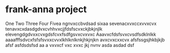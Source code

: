 # frank-anna project
One
Two
Three
Four
Fivea ngnvxccbvdsad
sixaa
sevenacxvxccxvvxcvx
tenavxcxdasdgdvxcvhhvxcjjfdsfscvxckjbkjnjlk
elevengdgdvxxcvxgdsfcvxfsdfgsvxcvxvxc
Aaavxcfdsfsvxcvsdfsdklnlkk
aaaafffsdvcxfsfsfsvxxcvvxlkhlknlknkjhkjnjkn
avxcvxcxxcvx
afsfssgsjhkbjkjb
afsf
asfdsdsfsd
aa
a
vxvxcf
vxc
xvxc
jkj
nvnv
asda
asdad
dsf
